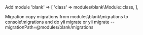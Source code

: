 Add module
'blank' => [
  'class' => modules\blank\Module::class,
],

Migration
copy migrations from modules\blank\migrations to console\migrations and do yii migrate
or
yii migrate --migrationPath=@modules/blank/migrations

